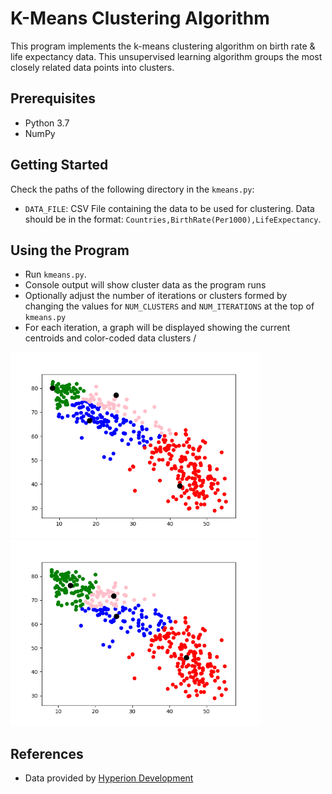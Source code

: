 # K-Means Clustering Algorithm
This program implements the k-means clustering algorithm on birth rate & life expectancy data. This unsupervised learning algorithm groups the most closely related data points into clusters. 

## Prerequisites
* Python 3.7
* NumPy

## Getting Started
Check the paths of the following directory in the `kmeans.py`:
* `DATA_FILE`: CSV File containing the data to be used for clustering. Data should be in the format: `Countries,BirthRate(Per1000),LifeExpectancy`.

## Using the Program
* Run `kmeans.py`.
* Console output will show cluster data as the program runs
* Optionally adjust the number of iterations or clusters formed by changing the values for `NUM_CLUSTERS` and `NUM_ITERATIONS` at the top of `kmeans.py`
* For each iteration, a graph will be displayed showing the current centroids and color-coded data clusters /
<img src="https://github.com/isabellekazarian/kmeans-algorithm/blob/master/images/iteration1.png" width="400" alt="Sample Iteration 1">
<img src="https://github.com/isabellekazarian/kmeans-algorithm/blob/master/images/iteration4.png" width="400" alt="Sample Iteration 4">

## References
* Data provided by [Hyperion Development](https://www.hyperiondev.com/)
